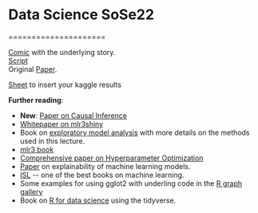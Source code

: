 # Data Science SoSe22
=====================

[Comic](https://betaandbit.github.io/RML/) with the underlying story.\
[Script](https://htmlpreview.github.io/?https://raw.githubusercontent.com/MI2DataLab/ResponsibleML-UseR2021/main/modelsXAI.html)\
Original [Paper](https://doi.org/10.1080/01605682.2021.1922098).

[Sheet](https://docs.google.com/spreadsheets/d/1O3Ft7GbJ1hqPAjUR4bQ16ahWxeK0VXxL3B9XckXXo4w/edit?usp=sharing) to insert your kaggle results

**Further reading**:
- **New**: [Paper on Causal Inference](https://www.tandfonline.com/doi/full/10.1080/10691898.2020.1752859)
- [Whitepaper on mlr3shiny](https://www.ki-mv.de/whitepaper-serie/)
- Book on [exploratory model analysis](https://ema.drwhy.ai/) with more details on the methods used in this lecture.
- [mlr3 book](https://mlr3book.mlr-org.com/index.html)
- [Comprehensive paper on Hyperparameter Optimization](https://arxiv.org/abs/2107.05847)
- [Paper](https://arxiv.org/abs/1910.13376) on explainability of machine learning models. 
- [ISL](https://www.statlearning.com/)  -- one of the best books on machine learning.
- Some examples for using gglot2 with underling code in the [R graph gallery](https://r-graph-gallery.com/ggplot2-package.html)
- Book on [R for data science](https://r4ds.had.co.nz/) using the tidyverse.

